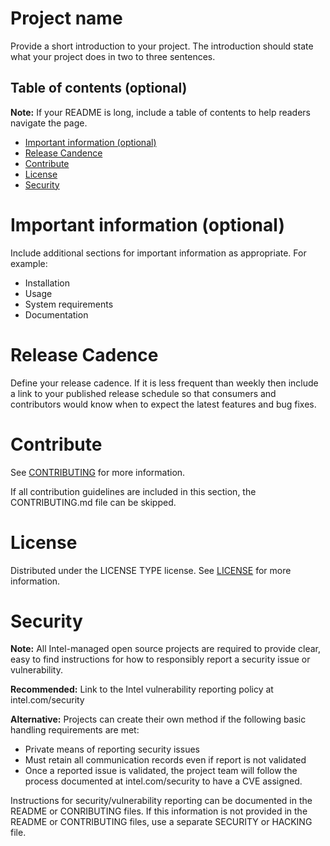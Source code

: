 # Project name

Provide a short introduction to your project. The introduction should state what
your project does in two to three sentences. 

## Table of contents (optional)

**Note:** If your README is long, include a table of contents to help readers
navigate the page.

- [Important information (optional)](#important-information-optional)
- [Release Candence](#release-cadence)
- [Contribute](#contribute)
- [License](#license)
- [Security](#security)

# Important information (optional)

Include additional sections for important information as appropriate. For
example:

- Installation
- Usage
- System requirements
- Documentation

# Release Cadence

Define your release cadence. If it is less frequent than weekly then include a link to your
published release schedule so that consumers and contributors would know when to expect the
latest features and bug fixes.

# Contribute

See [CONTRIBUTING](CONTRIBUTING.md) for more information.

If all contribution guidelines are included in this section, the CONTRIBUTING.md
file can be skipped.

# License

Distributed under the LICENSE TYPE license. See [LICENSE](LICENSE) for more
information.

# Security

**Note:** All Intel-managed open source projects are required to provide clear,
easy to find instructions for how to responsibly report a security issue or
vulnerability.

**Recommended:** Link to the Intel vulnerability reporting policy at
intel.com/security

**Alternative:** Projects can create their own method if the following basic
handling requirements are met:

- Private means of reporting security issues
- Must retain all communication records even if report is not validated
- Once a reported issue is validated, the project team will follow the
  process documented at intel.com/security to have a CVE assigned.

Instructions for security/vulnerability reporting can be documented in the
README or CONRIBUTING files. If this information is not provided in the README
or CONTRIBUTING files, use a separate SECURITY or HACKING file.

